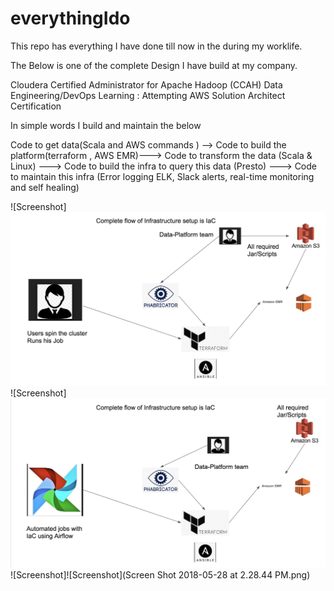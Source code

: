 # everythingIdo
This repo has everything I have done till now in the during my worklife.


The Below is one of the complete Design I have build at my company.

Cloudera Certified Administrator for Apache Hadoop (CCAH) 
Data Engineering/DevOps
Learning : Attempting AWS Solution Architect Certification

In simple words I build and maintain the below 

Code to get data(Scala and AWS commands ) --> Code to build the platform(terraform , AWS EMR)---> Code to transform the data (Scala & Linux) ---> Code to build the infra to query this data (Presto) ---> Code to maintain this infra (Error logging ELK, Slack alerts, real-time monitoring and self healing)


![Screenshot]![Screenshot](1.png)
![Screenshot]![Screenshot](2.png)
![Screenshot]![Screenshot](Screen Shot 2018-05-28 at 2.28.44 PM.png)
